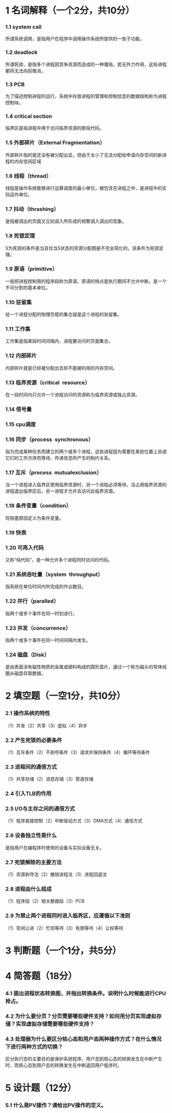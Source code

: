 # 1 名词解释（一个2分，共10分）

### 1.1 system call

所谓系统调用，是指用户在程序中调用操作系统所提供的一些子功能。

### 1.2 deadlock

所谓死锁，是指多个进程因竞争资源而造成的一种僵局。若无外力作用，这些进程都将无法向前推进。

### 1.3 PCB

为了描述控制进程的运行，系统中存放进程的管理和控制信息的数据结构称为进程控制块。

### 1.4 critical section

临界区是指进程中用于访问临界资源的那段代码。

### 1.5 外部碎片（External Fragmentation）

外部碎片指的是还没有被分配出去，但由于太小了无法分配给申请内存空间的新进程的内存空闲区域

### 1.6 线程（thread）

线程是操作系统能够进行运算调度的最小单位，被包含在进程之中，是进程中的实际运作单位。

### 1.7 抖动（thrashing）

是指被调出的页面又立刻调入所形成的频繁调入调出的现象。

### 1.8 死锁定理

S为死锁的条件是当且仅当S状态的资源分配图是不完全简化的，该条件为死锁定理。

### 1.9 原语（primitive）

一般把进程控制用的程序段称为原语，原语的特点是执行期间不允许中断，是一个不可分割的基本单位。

### 1.10 驻留集

给一个进程分配的物理页框的集合就是这个进程的驻留集。

### 1.11 工作集

工作集是指某段时间间隔内，进程要访问的页面集合。

### 1.12 内部碎片

内部碎片就是已经被分配出去却不能被利用的内存空间。

### 1.13 临界资源（critical resource）

在一段时间内只允许一个进程访问的资源称为临界资源或独占资源。

### 1.14 信号量

### 1.15 cpu调度

### 1.16 同步（process synchronous）

指为完成某种任务而建立的两个或多个进程，这些进程因为需要在某些位置上协调它们的工作次序而等待、传递信息所产生的制约关系。

### 1.17 互斥（process mutualexclusion）

当一个进程进入临界区使用临界资源时，另一个进程必须等待，当占用临界资源的进程退出临界区后，另一进程才允许去访问此临界资源。

### 1.18 条件变量（condition）

将阻塞原因定义为条件变量。

### 1.19 快表

### 1.20 可再入代码

又称“纯代码”，是一种允许多个进程同时访问的代码。

### 1.21 系统吞吐量（system throughput）

指系统在单位时间内所完成的作业数目。

### 1.22 并行（paralled）

指两个或多个事件在同一时刻进行。

### 1.23 并发（concurrence）

指两个或多个事件在同一时间间隔内发生。

### 1.24 磁盘（Disk）

是由表面涂有磁性物质的金属或塑料构成的圆形盘片，通过一个称为磁头的导体线圈从磁盘存取数据。

# 2 填空题（一空1分，共10分）

### 2.1 操作系统的特性

（1）并发（2）共享（3）虚拟（4）异步

### 2.2 产生死锁的必要条件

（1）互斥条件（2）不剥夺条件（3）请求并保持条件（4）循环等待条件

### 2.3 进程间的通信方式

（1）共享存储（2）消息存储（3）管道存储

### 2.4 引入TLB的作用

### 2.5 I/O与主存之间的通信方式

（1）程序直接控制（2）中断驱动方式（3）DMA方式（4）通信方式

### 2.6 设备独立性是什么

是指用户在编程序时使用的设备与实际设备无关。

### 2.7 死锁解除的主要方法

（1）资源剥夺法（2）撤销进程法（3）进程回退法

### 2.8 进程由什么组成

（1）程序段（2）相关数据段（3）PCB

### 2.9 为禁止两个进程同时进入临界区，应遵循以下准则

（1）空闲让进（2）忙则等待（3）有限等待（4）让权等待

# 3 判断题（一个1分，共5分）

# 4 简答题（18分）

### 4.1 画出进程状态转换图，并指出转换条件。说明什么时候能进行CPU抢占。

### 4.2 为什么要分页？分页需要哪些硬件支持？如何用分页实现虚拟存储？实现虚拟存储需要哪些硬件支持？

### 4.3 处理器为什么要区分核心态和用户态两种操作方式？在什么情况下进行两种方式的切换？

区分执行态的主要目的是保护系统程序。用户态到核心态的转换发生在中断产生时，而核心态到用户态的转换发生在中断返回用户程序时。

# 5 设计题（12分）

### 5.1 什么是PV操作？请给出PV操作的定义。

